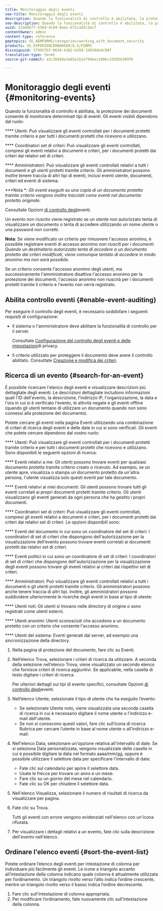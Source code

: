 ```yaml
---
title: Monitoraggio degli eventi
seo-title: Monitoraggio degli eventi
description: Quando la funzionalità di controllo è abilitata, la protezione dei documenti consente di monitorare determinati tipi di eventi. È possibile cercare e ordinare facilmente l'elenco degli eventi utilizzando la protezione del documento.
seo-description: Quando la funzionalità di controllo è abilitata, la protezione dei documenti consente di monitorare determinati tipi di eventi. È possibile cercare e ordinare facilmente l'elenco degli eventi utilizzando la protezione del documento.
uuid: 22add6ff-536d-4cb9-8eac-b72cad5c3ecf
contentOwner: admin
content-type: reference
geptopics: SG_AEMFORMS/categories/working_with_document_security
products: SG_EXPERIENCEMANAGER/6.5/FORMS
discoiquuid: 379957bf-0634-4182-b269-1b010da4c90f
translation-type: tm+mt
source-git-commit: a3c303d4e3a85e1b2e794bec2006c335056309fb

---
```



# Monitoraggio degli eventi {#monitoring-events}

Quando la funzionalità di controllo è abilitata, la protezione dei documenti consente di monitorare determinati tipi di eventi. Gli eventi visibili dipendono dal ruolo:

**** Utenti: Può visualizzare gli eventi controllati per i documenti protetti tramite criterio e per tutti i documenti protetti che ricevono e utilizzano.

**** Coordinatori set di criteri: Può visualizzare gli eventi controllati, compresi gli eventi relativi a documenti e criteri, per i documenti protetti dai criteri dai relativi set di criteri.

**** Amministratori: Può visualizzare gli eventi controllati relativi a tutti i documenti e gli utenti protetti tramite criterio. Gli amministratori possono inoltre tenere traccia di altri tipi di eventi, inclusi eventi utente, documenti, criteri ed eventi di sistema.

***Nota **: Gli eventi eseguiti su una copia di un documento protetto tramite criterio vengono inoltre tracciati come eventi nel documento protetto originale.*

Consultate Opzioni [di controllo degli](/help/forms/using/admin-help/configuring-client-server-options.md#event-auditing-options)eventi.

Un evento non riuscito viene registrato se un utente non autorizzato tenta di visualizzare un documento o tenta di accedere utilizzando un nome utente o una password non corretti.

**Nota**: Se viene modificato un criterio per rimuovere l&#39;accesso anonimo, è possibile registrare eventi di accesso anonimo *non riusciti per i documenti. Quando un destinatario autorizzato tenta di accedere a un documento protetto dai criteri modificati, viene comunque tentato di accedere in modo anonimo ma non sarà possibile.*

Se un criterio consente l&#39;accesso anonimo degli utenti, ma successivamente l&#39;amministratore disattiva l&#39;accesso anonimo per la protezione dei documenti, l&#39;accesso anonimo non riuscirà per i documenti protetti tramite il criterio e l&#39;evento non verrà registrato.

## Abilita controllo eventi {#enable-event-auditing}

Per eseguire il controllo degli eventi, è necessario soddisfare i seguenti requisiti di configurazione:

* Il sistema o l&#39;amministratore deve abilitare la funzionalità di controllo per il server.

   Consultate [Configurazione del controllo degli eventi e delle impostazioni](/help/forms/using/admin-help/configuring-client-server-options.md#configuring-event-auditing-and-privacy-settings)di privacy.

* Il criterio utilizzato per proteggere il documento deve avere il controllo abilitato. Consultate [Creazione e modifica dei criteri](/help/forms/using/admin-help/creating-policies.md#creating-and-editing-policies).

## Ricerca di un evento {#search-for-an-event}

È possibile ricercare l&#39;elenco degli eventi e visualizzare descrizioni più dettagliate degli eventi. Le descrizioni dettagliate includono informazioni quali l&#39;ID dell&#39;evento, la descrizione, l&#39;indirizzo IP, l&#39;organizzazione, la data e l&#39;ora in cui si è verificato l&#39;evento, le attività negate e gli eventi offline (quando gli utenti tentano di utilizzare un documento quando non sono connessi alla protezione del documento).

Potete cercare gli eventi nella pagina Eventi utilizzando una combinazione di criteri di ricerca degli eventi e delle date in cui si sono verificati. Gli eventi che potete cercare dipendono dal vostro ruolo:

**** Utenti: Può visualizzare gli eventi controllati per i documenti protetti tramite criterio e per tutti i documenti protetti che ricevono e utilizzano. Sono disponibili le seguenti opzioni di ricerca:

**** Eventi relativi a me: Gli utenti possono trovare eventi per qualsiasi documento protetto tramite criterio creato o ricevuto. Ad esempio, se un utente apre, visualizza o stampa un documento protetto da un&#39;altra persona, l&#39;utente visualizza solo questi eventi per tale documento.

**** Eventi relativi ai miei documenti: Gli utenti possono trovare tutti gli eventi correlati ai propri documenti protetti tramite criterio. Gli utenti visualizzano gli eventi generati da ogni persona che ha gestito i propri documenti.

**** Coordinatori set di criteri: Può visualizzare gli eventi controllati, compresi gli eventi relativi a documenti e criteri, per i documenti protetti dai criteri dai relativi set di criteri. Le opzioni disponibili sono:

**** Eventi del documento in cui sono un coordinatore del set di criteri: I coordinatori di set di criteri che dispongono dell&#39;autorizzazione per la visualizzazione dell&#39;evento possono trovare eventi correlati ai documenti protetti dai relativi set di criteri.

**** Eventi politici in cui sono un coordinatore di set di criteri: I coordinatori di set di criteri che dispongono dell&#39;autorizzazione per la visualizzazione degli eventi possono trovare gli eventi relativi ai criteri dai rispettivi set di criteri.

**** Amministratori: Può visualizzare gli eventi controllati relativi a tutti i documenti e gli utenti protetti tramite criterio. Gli amministratori possono anche tenere traccia di altri tipi. Inoltre, gli amministratori possono suddividere ulteriormente le ricerche degli eventi in base al tipo di utente:

**** Utenti noti: Gli utenti si trovano nelle directory di origine o sono registrati come utenti esterni.

**** Utenti anonimi: Utenti sconosciuti che accedono a un documento protetto con un criterio che consente l&#39;accesso anonimo.

**** Utenti del sistema: Eventi generati dal server, ad esempio una sincronizzazione della directory.

1. Nella pagina di protezione del documento, fare clic su Eventi.
1. Nell’elenco Trova, selezionare i criteri di ricerca da utilizzare. A seconda della selezione nell’elenco Trova, viene visualizzato un secondo elenco che fornisce criteri di ricerca aggiuntivi. Se applicabile, nella casella di testo digitare i criteri di ricerca.

   Per ulteriori dettagli sui tipi di evento specifici, consultate Opzioni [di controllo degli](/help/forms/using/admin-help/configuring-client-server-options.md#event-auditing-options)eventi.

1. Nell’elenco Utente, selezionate il tipo di utente che ha eseguito l’evento:

   * Se selezionate Utente noto, viene visualizzata una seconda casella di ricerca in cui è necessario digitare il nome utente o l&#39;indirizzo e-mail dell&#39;utente.
   * Se non si conoscono questi valori, fare clic sull’icona di ricerca Rubrica per cercare l’utente in base al nome utente o all’indirizzo e-mail.

1. Nell&#39;elenco Data, selezionare un&#39;opzione relativa all&#39;intervallo di date. Se si seleziona Data personalizzata, vengono visualizzate delle caselle in cui è possibile digitare la data nel formato aaaa/mm/gg, oppure è possibile utilizzare il selettore data per specificare l&#39;intervallo di date:

   * Fate clic sul calendario per aprire il selettore data.
   * Usate le frecce per trovare un anno e un mese.
   * Fare clic su un giorno del mese nel calendario.
   * Fate clic su OK per chiudere il selettore data.

1. Nell&#39;elenco Visualizza, selezionare il numero di risultati di ricerca da visualizzare per pagina.
1. Fate clic su Trova.

   Tutti gli eventi con errore vengono evidenziati nell&#39;elenco con un&#39;icona rifiutata.

1. Per visualizzare i dettagli relativi a un evento, fate clic sulla descrizione dell&#39;evento nell&#39;elenco.

## Ordinare l&#39;elenco eventi {#sort-the-event-list}

Potete ordinare l’elenco degli eventi per intestazione di colonna per individuare più facilmente gli eventi. Le icone a triangolo accanto all’intestazione della colonna indicano quale colonna è attualmente utilizzata per l’ordinamento. Un triangolo rivolto verso l’alto indica l’ordine crescente, mentre un triangolo rivolto verso il basso indica l’ordine decrescente.

1. Fare clic sull&#39;intestazione di colonna appropriata.
1. Per modificare l’ordinamento, fate nuovamente clic sull’intestazione della colonna.

